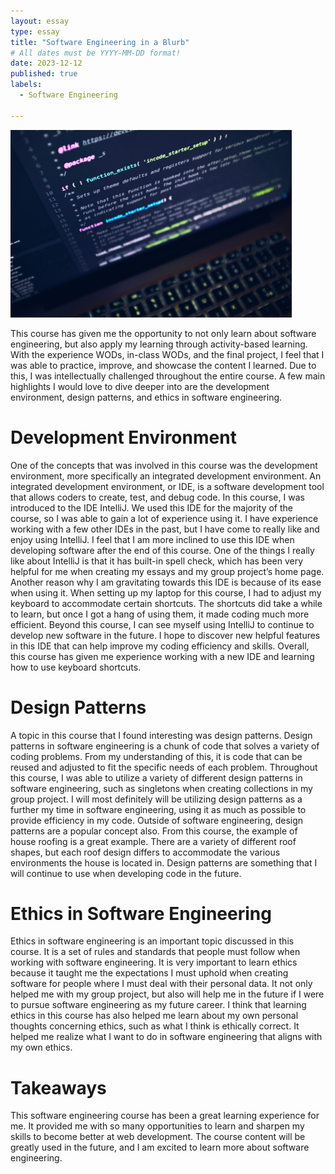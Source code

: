```yaml
---
layout: essay
type: essay
title: "Software Engineering in a Blurb"
# All dates must be YYYY-MM-DD format!
date: 2023-12-12
published: true
labels:
  - Software Engineering

---
```

<img height = "300px" class="rounded float-start pe-4" src="../img/code.jpeg">

This course has given me the opportunity to not only learn about software engineering, but also apply my learning through activity-based learning. With the experience WODs, in-class WODs, and the final project, I feel that I was able to practice, improve, and showcase the content I learned. Due to this, I was intellectually challenged throughout the entire course.  A few main highlights I would love to dive deeper into are the development environment, design patterns, and ethics in software engineering.

# Development Environment
One of the concepts that was involved in this course was the development environment, more specifically an integrated development environment. An integrated development environment, or IDE, is a software development tool that allows coders to create, test, and debug code. In this course, I was introduced to the IDE IntelliJ. We used this IDE for the majority of the course, so I was able to gain a lot of experience using it. I have experience working with a few other IDEs in the past, but I have come to really like and enjoy using IntelliJ. I feel that I am more inclined to use this IDE when developing software after the end of this course. One of the things I really like about IntelliJ is that it has built-in spell check, which has been very helpful for me when creating my essays and my group project’s home page. Another reason why I am gravitating towards this IDE is because of its ease when using it. When setting up my laptop for this course, I had to adjust my keyboard to accommodate certain shortcuts. The shortcuts did take a while to learn, but once I got a hang of using them, it made coding much more efficient. Beyond this course, I can see myself using IntelliJ to continue to develop new software in the future. I hope to discover new helpful features in this IDE that can help improve my coding efficiency and skills. Overall, this course has given me experience working with a new IDE and learning how to use keyboard shortcuts.

# Design Patterns
A topic in this course that I found interesting was design patterns. Design patterns in software engineering is a chunk of code that solves a variety of coding problems. From my understanding of this, it is code that can be reused and adjusted to fit the specific needs of each problem. Throughout this course, I was able to utilize a variety of different design patterns in software engineering, such as singletons when creating collections in my group project. I will most definitely will be utilizing design patterns as a further my time in software engineering, using it as much as possible to provide efficiency in my code. Outside of software engineering, design patterns are a popular concept also. From this course, the example of house roofing is a great example. There are a variety of different roof shapes, but each roof design differs to accommodate the various environments the house is located in. Design patterns are something that I will continue to use when developing code in the future.

# Ethics in Software Engineering
Ethics in software engineering is an important topic discussed in this course. It is a set of rules and standards that people must follow when working with software engineering. It is very important to learn ethics because it taught me the expectations I must uphold when creating software for people where I must deal with their personal data. It not only helped me with my group project, but also will help me in the future if I were to pursue software engineering as my future career. I think that learning ethics in this course has also helped me learn about my own personal thoughts concerning ethics, such as what I think is ethically correct. It helped me realize what I want to do in software engineering that aligns with my own ethics.

# Takeaways
This software engineering course has been a great learning experience for me. It provided me with so many opportunities to learn and sharpen my skills to become better at web development. The course content will be greatly used in the future, and I am excited to learn more about software engineering.
